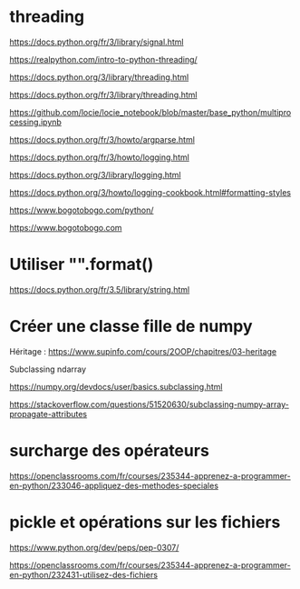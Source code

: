 # threading

https://docs.python.org/fr/3/library/signal.html

https://realpython.com/intro-to-python-threading/

https://docs.python.org/3/library/threading.html

https://docs.python.org/fr/3/library/threading.html

https://github.com/locie/locie_notebook/blob/master/base_python/multiprocessing.ipynb

https://docs.python.org/fr/3/howto/argparse.html

https://docs.python.org/fr/3/howto/logging.html

https://docs.python.org/3/library/logging.html

https://docs.python.org/3/howto/logging-cookbook.html#formatting-styles

https://www.bogotobogo.com/python/

https://www.bogotobogo.com

# Utiliser "".format()

https://docs.python.org/fr/3.5/library/string.html

# Créer une classe fille de numpy

Héritage : https://www.supinfo.com/cours/2OOP/chapitres/03-heritage

Subclassing ndarray

https://numpy.org/devdocs/user/basics.subclassing.html

https://stackoverflow.com/questions/51520630/subclassing-numpy-array-propagate-attributes

# surcharge des opérateurs 

https://openclassrooms.com/fr/courses/235344-apprenez-a-programmer-en-python/233046-appliquez-des-methodes-speciales

# pickle et opérations sur les fichiers

https://www.python.org/dev/peps/pep-0307/

https://openclassrooms.com/fr/courses/235344-apprenez-a-programmer-en-python/232431-utilisez-des-fichiers

